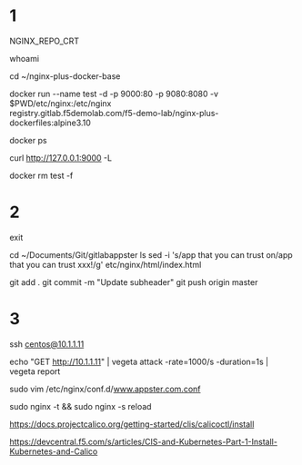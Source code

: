 # 1

NGINX_REPO_CRT

whoami

cd ~/nginx-plus-docker-base

docker run --name test -d -p 9000:80 -p 9080:8080 -v $PWD/etc/nginx:/etc/nginx \
registry.gitlab.f5demolab.com/f5-demo-lab/nginx-plus-dockerfiles:alpine3.10

docker ps

curl http://127.0.0.1:9000 -L

docker rm test -f

# 2

exit

cd ~/Documents/Git/gitlabappster
ls
sed -i 's/app that you can trust on/app that you can trust xxx!/g' etc/nginx/html/index.html

git add .
git commit -m "Update subheader"
git push origin master

# 3

ssh centos@10.1.1.11

echo "GET http://10.1.1.11" | vegeta attack -rate=1000/s -duration=1s | vegeta report

sudo vim /etc/nginx/conf.d/www.appster.com.conf

sudo nginx -t && sudo nginx -s reload


https://docs.projectcalico.org/getting-started/clis/calicoctl/install

https://devcentral.f5.com/s/articles/CIS-and-Kubernetes-Part-1-Install-Kubernetes-and-Calico









